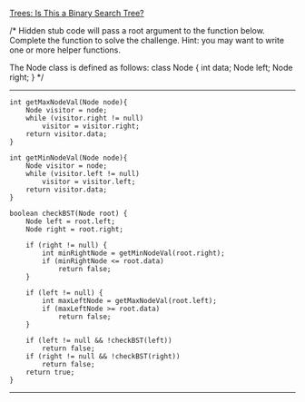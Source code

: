 [Trees: Is This a Binary Search Tree?](https://www.hackerrank.com/challenges/ctci-is-binary-search-tree/problem)

/* Hidden stub code will pass a root argument to the function below. Complete the function to solve the challenge. Hint: you may want to write one or more helper functions.  

The Node class is defined as follows:
    class Node {
        int data;
        Node left;
        Node right;
     }
*/

***
    int getMaxNodeVal(Node node){
        Node visitor = node;
        while (visitor.right != null)
            visitor = visitor.right;
        return visitor.data;
    }

    int getMinNodeVal(Node node){
        Node visitor = node;
        while (visitor.left != null)
            visitor = visitor.left;
        return visitor.data;        
    }

    boolean checkBST(Node root) {
        Node left = root.left;
        Node right = root.right;
        
        if (right != null) {
            int minRightNode = getMinNodeVal(root.right);
            if (minRightNode <= root.data)
                return false;
        }
        
        if (left != null) {
            int maxLeftNode = getMaxNodeVal(root.left);
            if (maxLeftNode >= root.data)
                return false;
        }

        if (left != null && !checkBST(left))
            return false;
        if (right != null && !checkBST(right))
            return false;
        return true;
    }
***